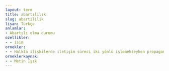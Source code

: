 ```yaml
---
layout: term
title: abartılılık
slug: abartililik
lisan: Türkçe
anlamlar:
- Abartılı olma durumu
ozellikler:
- - isim
ornekler:
- - Halkla ilişkilerde iletişim süreci iki yönlü işlemekteyken propagandada tek yönlülük ve abartılılık söz konusudur.
orneklerkaynak:
- - Metin Işık
---
```

